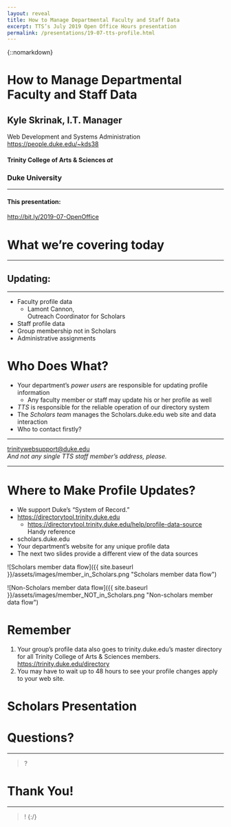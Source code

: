 ```yaml
---
layout: reveal
title: How to Manage Departmental Faculty and Staff Data
excerpt: TTS’s July 2019 Open Office Hours presentation
permalink: /presentations/19-07-tts-profile.html
---
```

{::nomarkdown}

# How to Manage Departmental Faculty and Staff Data



## Kyle Skrinak, I.T. Manager 
Web Development and Systems Administration  
https://people.duke.edu/~kds38  

#### Trinity College of Arts &amp; Sciences _at_
### Duke University

----

#### This presentation:
http://bit.ly/2019-07-OpenOffice



# What we’re covering today

----

## Updating:

----

* Faculty profile data
  * Lamont Cannon,  
  Outreach Coordinator for Scholars
* Staff profile data
* Group membership not in Scholars
* Administrative assignments



# Who Does What?

* Your department’s _power users_ are responsible for updating profile information
  * Any faculty member or staff may update his or her profile as well
* _TTS_ is responsible for the reliable operation of our directory system
* The _Scholars team_ manages the Scholars.duke.edu web site and data interaction
* Who to contact firstly?

----

trinitywebsupport@duke.edu  
*And not any single TTS staff member’s address, please.*

----



# Where to Make Profile Updates?

* We support Duke’s “System of Record.”
* https://directorytool.trinity.duke.edu
  * https://directorytool.trinity.duke.edu/help/profile-data-source  
Handy reference
* scholars.duke.edu
* Your department’s website for any unique profile data
* The next two slides provide a different view of the data sources



![Scholars member data flow]({{ site.baseurl }}/assets/images/member_in_Scholars.png "Scholars member data flow")



![Non-Scholars member data flow]({{ site.baseurl }}/assets/images/member_NOT_in_Scholars.png "Non-scholars member data flow")



# Remember

1. Your group’s profile data also goes to trinity.duke.edu’s master directory for all Trinity College of Arts &amp; Sciences members.  
https://trinity.duke.edu/directory
2. You may have to wait up to 48 hours to see your profile changes apply to your web site.



# Scholars Presentation



# Questions?

----

> ?



# Thank You!

----

> !
{:/}
